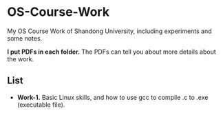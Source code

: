 # OS-Course-Work

My OS Course Work of Shandong University, including experiments and some notes.

**I put PDFs in each folder.** The PDFs can tell you about more details about the work.

## List

- **Work-1.** Basic Linux skills, and how to use gcc to compile .c to .exe (executable file).